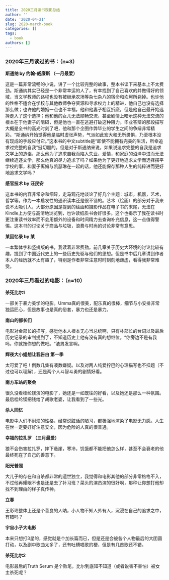 ```yaml
---
title: 2020三月读书观影总结
author: ''
date: '2020-04-21'
slug: 2020-march-book
categories: []
tags:
  - book
authors: []
---
```




### 2020年三月读过的书：（n=3）

**斯通纳 by 约翰-威廉斯 （一月最爱）**

这是一篇非常流畅的小说，讲了一个比较完整的故事，整本书读下来基本上不太费劲。斯通纳其实已经是一个非常幸运的人了，有幸找到了自己喜欢的并做得好的领域，当文学教师的路程也没有被继承农场等杂七杂八的宿命和坎坷所毙掉。也许他的性格不适合在学校与其他教师争夺资源和寻求权力上的精进，他自己也没有选择那么做；也许他的婚姻一点也不幸福，他和他妻子相互折麽，但是他自己最开始选择走入了这个选择；他和他的女儿无法顺畅交流，甚至剧情上暗示这种无法交流的根本在于他妻子的阻碍，但是他也一直在逃避打破这种阻力。毕业答辩的那段描写大概是全书的高光时刻了吧，他和那个企图作弊毕业的学生之间的争辩非常精彩。“斯通纳开始觉得他是临时虚张声势，气派如此宏大和无所畏惧，乃至根本没有现成的手段应付它。”这本书的中文subtitle是“即使不能拥有完美的生活，所幸追求过完整的自我”挺切题的。但是对于斯通纳来说，如果说追求完整的自我是追求文学上的造诣，那么他为了追求自我而陷入失业，爱情，和家庭的沼泽中进而无法继续追逐文学，那么他真的尽力追求了吗？如果他为了更好地追求文学而选择摆平学校的事，和妻子离婚与凯瑟琳在一起的话，他还能保存那种人生的纯粹进而更好地追求文学吗？
 
 
**感官技术 by 汪民安**
 
这本书的内容非常杂和细碎，走马观花地谈论了好几个主题：城市，机器，艺术，哲学等。作为一本启发性的通识读本还是很不错的。艺术（绘画）的部分对于我来说不太吸引人，大部分原因是提到的绘画和摄影作品在电子书的末尾，无法在Kindle上方便与高清地浏览到，也许读纸质书会好很多。这个也揭示了我在读书时更注重读书效率而不会用额外的设备和时间精力去查询补充信息，这一点值得警惕。这本书的讨论关于商品与垃圾，浪费与时尚的讨论非常有意思。

**某回忆录 by 某**
 
一本繁体字和竖排版的书，我读着非常费劲。前几章关于历史大环境的讨论比较有趣，提到了中国近代史上的一些历史先驱与他们的思想。但是书中后几章讲到作者本人的经历就不太有趣了，特别是作者非常注意时时刻刻地谦虚，看得我非常难受。


### 2020年三月看过的电影：（n=10）

**杀死比尔1**

一部关于暴力美学的电影。Umma真的很美，配乐真的很棒，细节与小安排非常独运匠心，但是故事也是真的俗套，暴力也还是暴力。

**南山的部长们**

电影对金部长的描写，感觉他本人根本无心当总统啊，只有朴部长的台词以及最后历史记录的审判提到了，不知道历史上他有没有真的想继位。“你旁边不是有我吗，你就按你想的做吧。“渣男发言啊。

**辉夜大小姐想让我告白 第一季**

太可爱了吧！倒数几集有凑数嫌疑。以及对两人纯爱拧巴的心理描写也不扣题（不过也可以理解），还是两个人斗智斗勇的剧情好看。

**南方车站的聚会**

很久没看桂纶镁演的电影了，她还是一如既往的好看，以及她还是那么一种氛围。最后桂纶镁把钱给了胡歌老婆，让我看到了一些光。

**杀人回忆**

电影中人们不耐烦的性格，经常说脏话的陋习，都极强地渲染了电影无力感。人生在世一定要好好注意安全，因为危险的人真的很普通。

**幸福的拉扎罗 （三月最爱）**

狼不会伤害拉扎罗，摔下悬崖，寒冷，饥饿都不能把他怎么样，甚至不会衰老的他最终死在了自己的善意下。

**阳光普照**

大儿子的存在和自杀都非常的遗世独立，我觉得和电影其他的部分非常格格不入，不过他再耀眼不也是还是去了补习班？菜头的演员演的很好啊，那种让你想打他却找不到理由的样子真传神。

**立春**

王彩玲整体上还是个善良的人呐，小人物不知人外有人，沉浸在自己的追求之中，有错吗？

**宇宙小子大电影**

本来只想打3星的，感觉就是个加长篇而已，但是还是会被各个人物最后的大团圆打动，以及剧中歌曲太多了，还有吐槽唱歌的梗，但是有几首歌还不错。

**杀死比尔2**

电影最后的Truth Serum 是个败笔。比尔到底知不知道（或者说害不害怕）被女主杀死呢？
